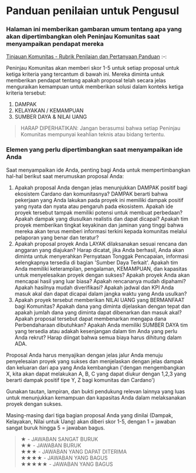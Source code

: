 # **Panduan penilaian untuk Pengusul**

### Halaman ini memberikan gambaran umum tentang apa yang akan dipertimbangkan oleh Peninjau Komunitas saat menyampaikan pendapat mereka

[Tinjauan Komunitas - Rubrik Penilaian dan Pertanyaan Panduan](https://docs.projectcatalyst.io/catalyst-basics/how-to-participate-in-community-reviews/community-review-submission-process-lv0-and-lv1/community-review-scoring-rubric-and-guiding-questions)
:-:


Peninjau Komunitas akan memberi skor 1-5 untuk setiap proposal untuk ketiga kriteria yang tercantum di bawah ini. Mereka diminta untuk memberikan pendapat tentang apakah proposal telah secara jelas menguraikan kemampuan untuk memberikan solusi dalam konteks ketiga kriteria tersebut:

1. DAMPAK
2. KELAYAKAN / KEMAMPUAN
3. SUMBER DAYA &amp; NILAI UANG

> HARAP DIPERHATIKAN: Jangan berasumsi bahwa setiap Peninjau Komunitas mempunyai keahlian teknis atau bidang tertentu.

### **Elemen yang perlu dipertimbangkan saat menyampaikan ide Anda**

Saat menyampaikan ide Anda, penting bagi Anda untuk mempertimbangkan hal-hal berikut saat merumuskan proposal Anda:

1. Apakah proposal Anda dengan jelas menunjukkan DAMPAK positif bagi ekosistem Cardano dan komunitasnya? DAMPAK berarti bahwa pekerjaan yang Anda lakukan pada proyek ini memiliki dampak positif yang nyata dan nyata atau pengaruh pada ekosistem. Apakah ide proyek tersebut tampak memiliki potensi untuk membuat perbedaan? Apakah dampak yang diusulkan realistis dan dapat dicapai? Apakah tim proyek memberikan tingkat keyakinan dan jaminan yang tinggi bahwa mereka akan terus memberi informasi terkini kepada komunitas melalui pelaporan yang benar dan teratur?
2. Apakah proposal proyek Anda LAYAK dilaksanakan sesuai rencana dan anggaran yang diajukan? Harap dicatat, jika Anda berhasil, Anda akan diminta untuk menyerahkan Pernyataan Tonggak Pencapaian, informasi selengkapnya tersedia di bagian 'Sumber Daya Terkait'. Apakah tim Anda memiliki keterampilan, pengalaman, KEMAMPUAN, dan kapasitas untuk menyelesaikan proyek dengan sukses? Apakah proyek Anda akan mencapai hasil yang luar biasa? Apakah rencananya mudah dipahami? Apakah hasilnya mudah diverifikasi? Apakah jadwal dan KPI Anda masuk akal dan dapat dicapai dalam jangka waktu yang Anda usulkan?
3. Apakah proyek tersebut memberikan NILAI UANG yang BERMANFAAT bagi Komunitas? Apakah dana yang diminta dijelaskan dengan tepat dan apakah jumlah dana yang diminta dapat dibenarkan dan masuk akal? Apakah proposal tersebut dapat membenarkan mengapa dana Perbendaharaan dibutuhkan? Apakah Anda memiliki SUMBER DAYA tim yang tersedia atau adakah kesenjangan dalam tim Anda yang perlu Anda rekrut? Harap diingat bahwa semua biaya harus dihitung dalam ADA.

Proposal Anda harus menyajikan dengan jelas jalur Anda menuju penyelesaian proyek yang sukses dan menjelaskan dengan jelas dampak dan keluaran dari apa yang Anda kembangkan ('dengan mengembangkan X, kita akan dapat melakukan A, B, C yang dapat diukur dengan 1,2,3 yang berarti dampak positif tipe Y, Z bagi komunitas dan Cardano')

Gunakan tautan, lampiran, dan bukti pendukung relevan lainnya yang luas untuk menunjukkan kemampuan dan kapasitas Anda dalam melaksanakan proyek dengan sukses.

Masing-masing dari tiga bagian proposal Anda yang dinilai (Dampak, Kelayakan, Nilai untuk Uang) akan diberi skor 1-5, dengan 1 = jawaban sangat buruk hingga 5 = jawaban bagus.

> ★ - JAWABAN SANGAT BURUK<br> ★★ - JAWABAN BURUK<br> ★★★ - JAWABAN YANG DAPAT DITERIMA<br> ★★★★ - JAWABAN YANG BAGUS<br> ★★★★★ - JAWABAN YANG BAGUS

